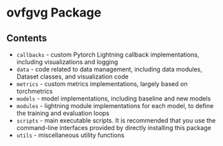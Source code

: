 # ovfgvg Package

## Contents

* `callbacks` - custom Pytorch Lightning callback implementations, including visualizations and logging
* `data` - code related to data management, including data modules, Dataset classes, and visualization code
* `metrics` - custom metrics implementations, largely based on torchmetrics
* `models` - model implementations, including baseline and new models
* `modules` - lightning module implementations for each model, to define the training and evaluation loops
* `scripts` - main executable scripts. It is recommended that you use the command-line interfaces provided by directly
  installing this package
* `utils` - miscellaneous utility functions
